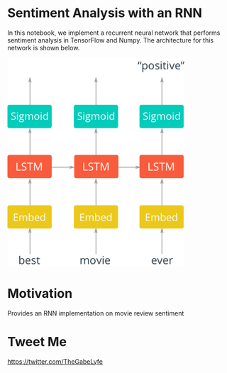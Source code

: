 # Sentiment Analysis with an RNN

In this notebook, we implement a recurrent neural network that performs sentiment analysis in TensorFlow and Numpy. 
The architecture for this network is shown below.


<img src="assets/network_diagram.png" width=400px>

# Motivation

Provides an RNN implementation on movie review sentiment

# Tweet Me

https://twitter.com/TheGabeLyfe

